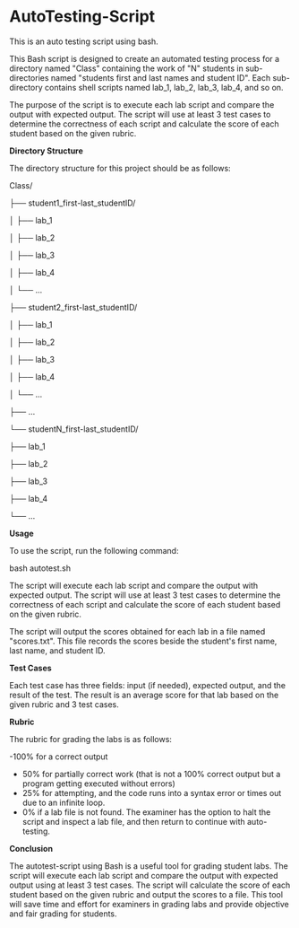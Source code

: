 # AutoTesting-Script
This is an auto testing script using bash.

This Bash script is designed to create an automated testing process for a directory named "Class" containing the work of "N" students in sub-directories named "students first and last names and student ID". Each sub-directory contains shell scripts named lab_1, lab_2, lab_3, lab_4, and so on.

The purpose of the script is to execute each lab script and compare the output with expected output. The script will use at least 3 test cases to determine the correctness of each script and calculate the score of each student based on the given rubric.

**Directory Structure**

The directory structure for this project should be as follows:

Class/

├── student1_first-last_studentID/

│   ├── lab_1


│   ├── lab_2

│   ├── lab_3

│   ├── lab_4

│   └── ...

├── student2_first-last_studentID/

│   ├── lab_1

│   ├── lab_2

│   ├── lab_3

│   ├── lab_4

│   └── ...

├── ...

└── studentN_first-last_studentID/

├── lab_1

├── lab_2

├── lab_3

├── lab_4

└── ...

**Usage**

To use the script, run the following command:

bash autotest.sh

The script will execute each lab script and compare the output with expected output. The script will use at least 3 test cases to determine the correctness of each script and calculate the score of each student based on the given rubric.

The script will output the scores obtained for each lab in a file named "scores.txt". This file records the scores beside the student's first name, last name, and student ID.

**Test Cases**

Each test case has three fields: input (if needed), expected output, and the result of the test. The result is an average score for that lab based on the given rubric and 3 test cases.

**Rubric**

The rubric for grading the labs is as follows:

-100% for a correct output
- 50% for partially correct work (that is not a 100% correct output but a program getting executed without errors)
- 25% for attempting, and the code runs into a syntax error or times out due to an infinite loop.
- 0% if a lab file is not found.
The examiner has the option to halt the script and inspect a lab file, and then return to continue with auto-testing.

**Conclusion**

The autotest-script using Bash is a useful tool for grading student labs. The script will execute each lab script and compare the output with expected output using at least 3 test cases. The script will calculate the score of each student based on the given rubric and output the scores to a file. This tool will save time and effort for examiners in grading labs and provide objective and fair grading for students.
